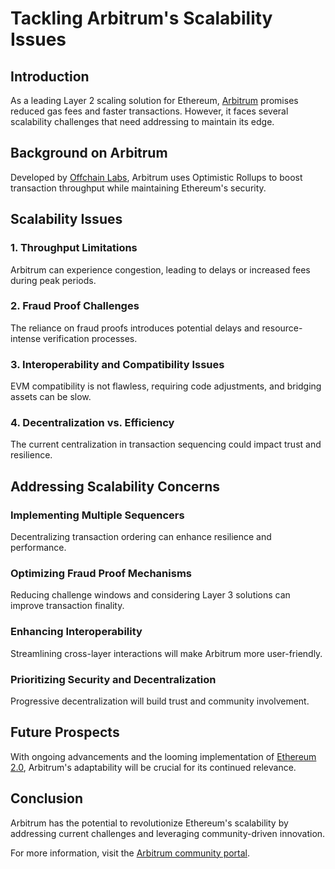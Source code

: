 # Tackling Arbitrum's Scalability Issues

## Introduction

As a leading Layer 2 scaling solution for Ethereum, [Arbitrum](https://arbitrum.io/) promises reduced gas fees and faster transactions. However, it faces several scalability challenges that need addressing to maintain its edge.

## Background on Arbitrum

Developed by [Offchain Labs](https://offchainlabs.com/), Arbitrum uses Optimistic Rollups to boost transaction throughput while maintaining Ethereum's security.

## Scalability Issues

### 1. Throughput Limitations
Arbitrum can experience congestion, leading to delays or increased fees during peak periods.

### 2. Fraud Proof Challenges
The reliance on fraud proofs introduces potential delays and resource-intense verification processes.

### 3. Interoperability and Compatibility Issues
EVM compatibility is not flawless, requiring code adjustments, and bridging assets can be slow.

### 4. Decentralization vs. Efficiency
The current centralization in transaction sequencing could impact trust and resilience.

## Addressing Scalability Concerns

### Implementing Multiple Sequencers
Decentralizing transaction ordering can enhance resilience and performance.

### Optimizing Fraud Proof Mechanisms
Reducing challenge windows and considering Layer 3 solutions can improve transaction finality.

### Enhancing Interoperability
Streamlining cross-layer interactions will make Arbitrum more user-friendly.

### Prioritizing Security and Decentralization
Progressive decentralization will build trust and community involvement.

## Future Prospects

With ongoing advancements and the looming implementation of [Ethereum 2.0](https://ethereum.org/en/eth2/), Arbitrum's adaptability will be crucial for its continued relevance.

## Conclusion

Arbitrum has the potential to revolutionize Ethereum's scalability by addressing current challenges and leveraging community-driven innovation.

For more information, visit the [Arbitrum community portal](https://discord.gg/arbitrum).